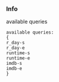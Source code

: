 ### Info

available queries
```
available queries:
{
r_day-s
r_day-e
runtime-s
runtime-e
imdb-s
imdb-e
}
```
